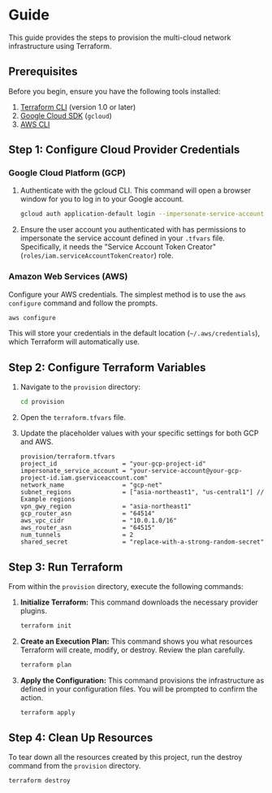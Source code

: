 # Guide

This guide provides the steps to provision the multi-cloud network infrastructure using Terraform.

## Prerequisites

Before you begin, ensure you have the following tools installed:

1.  [Terraform CLI](https://learn.hashicorp.com/tutorials/terraform/install-cli) (version 1.0 or later)
2.  [Google Cloud SDK](https://cloud.google.com/sdk/docs/install) (`gcloud`)
3.  [AWS CLI](https://docs.aws.amazon.com/cli/latest/userguide/getting-started-install.html)

## Step 1: Configure Cloud Provider Credentials

### Google Cloud Platform (GCP)

1.  Authenticate with the gcloud CLI. This command will open a browser window for you to log in to your Google account.

    ```bash
    gcloud auth application-default login --impersonate-service-account github-actions-terraform@multicloud-475408.iam.gserviceaccount.com
    ```

2.  Ensure the user account you authenticated with has permissions to impersonate the service account defined in your `.tfvars` file. Specifically, it needs the "Service Account Token Creator" (`roles/iam.serviceAccountTokenCreator`) role.

### Amazon Web Services (AWS)

Configure your AWS credentials. The simplest method is to use the `aws configure` command and follow the prompts.

```bash
aws configure
```

This will store your credentials in the default location (`~/.aws/credentials`), which Terraform will automatically use.

## Step 2: Configure Terraform Variables

1.  Navigate to the `provision` directory:
    ```bash
    cd provision
    ```
2.  Open the `terraform.tfvars` file.
3.  Update the placeholder values with your specific settings for both GCP and AWS.

    ```terraform-vars
    provision/terraform.tfvars
    project_id                  = "your-gcp-project-id"
    impersonate_service_account = "your-service-account@your-gcp-project-id.iam.gserviceaccount.com"
    network_name                = "gcp-net"
    subnet_regions              = ["asia-northeast1", "us-central1"] // Example regions
    vpn_gwy_region              = "asia-northeast1"
    gcp_router_asn              = "64514"
    aws_vpc_cidr                = "10.0.1.0/16"
    aws_router_asn              = "64515"
    num_tunnels                 = 2
    shared_secret               = "replace-with-a-strong-random-secret"
    ```

## Step 3: Run Terraform

From within the `provision` directory, execute the following commands:

1.  **Initialize Terraform:**
    This command downloads the necessary provider plugins.

    ```bash
    terraform init
    ```

2.  **Create an Execution Plan:**
    This command shows you what resources Terraform will create, modify, or destroy. Review the plan carefully.

    ```bash
    terraform plan
    ```

3.  **Apply the Configuration:**
    This command provisions the infrastructure as defined in your configuration files. You will be prompted to confirm the action.

    ```bash
    terraform apply
    ```

## Step 4: Clean Up Resources

To tear down all the resources created by this project, run the destroy command from the `provision` directory.

```bash
terraform destroy
```
